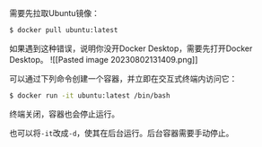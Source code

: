
需要先拉取Ubuntu镜像：

```bash
$ docker pull ubuntu:latest
```

如果遇到这种错误，说明你没开Docker Desktop，需要先打开Docker Desktop。
![[Pasted image 20230802131409.png]]

可以通过下列命令创建一个容器，并立即在交互式终端内访问它：
```bash
$ docker run -it ubuntu:latest /bin/bash
```
终端关闭，容器也会停止运行。

也可以将`-it`改成`-d`，使其在后台运行。后台容器需要手动停止。
